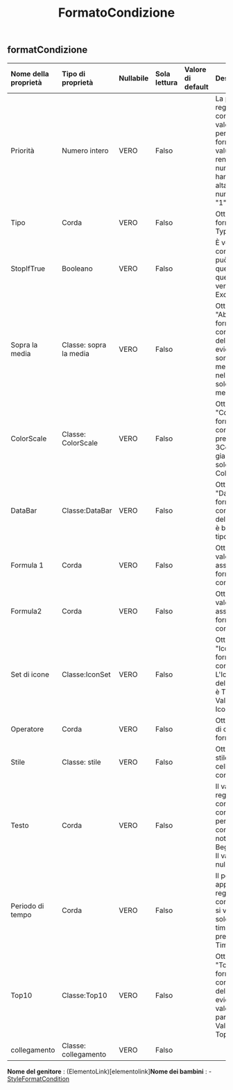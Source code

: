 ﻿---
title: FormatoCondizione
second_title: Aspose.Cells Cloud Documen
type: docs
url: /it/specification/model/formatcondition/
description: "Aspose.Cells Specifica del modello cloud: FormatCondition. Gestisci facilmente Excel e altri fogli di calcolo con funzionalità come apertura, generazione, modifica, divisione, unione, confronto e conversione"
weight: 50
---
## **formatCondizione**

 

| Nome della proprietà| Tipo di proprietà| Nullabile| Sola lettura| Valore di default| Descrizione|
|:- |:- |:- |:- |:- |:- |
| Priorità| Numero intero| VERO| Falso|| La priorità di questa regola di formattazione condizionale. Questo valore viene utilizzato per determinare quale formato deve essere valutato e sottoposto a rendering. I valori numerici più bassi hanno una priorità più alta rispetto ai valori numerici più alti, dove "1" è la priorità più alta.|
| Tipo| Corda| VERO| Falso|| Ottiene e imposta se il formato condizionale Type.|
| StopIfTrue| Booleano| VERO| Falso|| È vero, nessuna regola con priorità inferiore può essere applicata a questa regola, quando questa regola risulta vera. Vale solo per Excel 2007;|
| Sopra la media| Classe: sopra la media| VERO| Falso||Ottieni l'istanza "AboveAverage" della formattazione condizionale. La regola dell'istanza predefinita evidenzia le celle che sono al di sopra della media per tutti i valori nell'intervallo. Valido solo per tipo = Sopra la media.|
| ColorScale| Classe: ColorScale| VERO| Falso|| Ottieni l'istanza "ColorScale" della formattazione condizionale. L'istanza predefinita è un 3ColorScale "verde-giallo-rosso". Valido solo per type = ColorScale.|
| DataBar| Classe:DataBar| VERO| Falso|| Ottieni l'istanza "DataBar" della formattazione condizionale. Il colore dell'istanza predefinita è blu. Valido solo per il tipo DataBar.|
| Formula 1| Corda| VERO| Falso|| Ottiene e imposta il valore o l'espressione associata alla formattazione condizionale.|
| Formula2| Corda| VERO| Falso|| Ottiene e imposta il valore o l'espressione associata alla formattazione condizionale.|
| Set di icone| Classe:IconSet| VERO| Falso||Ottieni l'istanza "IconSet" della formattazione condizionale. L'IconSetType dell'istanza predefinita è TrafficLights31. Valido solo per type = IconSet.|
| Operatore| Corda| VERO| Falso|| Ottiene e imposta il tipo di operatore del formato condizionale.|
| Stile| Classe: stile| VERO| Falso|| Ottiene o imposta lo stile degli intervalli di celle formattati condizionali.|
| Testo| Corda| VERO| Falso|| Il valore del testo in una regola di formattazione condizionale "il testo contiene". Valido solo per type = contieneText, notContainsText, BeginsWith e EndsWith. Il valore predefinito è null.|
| Periodo di tempo| Corda| VERO| Falso|| Il periodo di tempo applicabile in una regola di formattazione condizionale "data che si verifica...". Valido solo per type = timePeriod. Il valore predefinito è TimePeriodType.Today.|
| Top10| Classe:Top10| VERO| Falso||Ottieni l'istanza "Top10" della formattazione condizionale. La regola dell'istanza predefinita evidenzia le celle i cui valori rientrano nella parentesi dei primi 10. Valido solo per il tipo Top10.|
| collegamento| Classe: collegamento| VERO| Falso|||

**Nome del genitore** : (ElementoLink)[elementolink]**Nome dei bambini** : 
	-  [StyleFormatCondition](styleformatcondition) 
